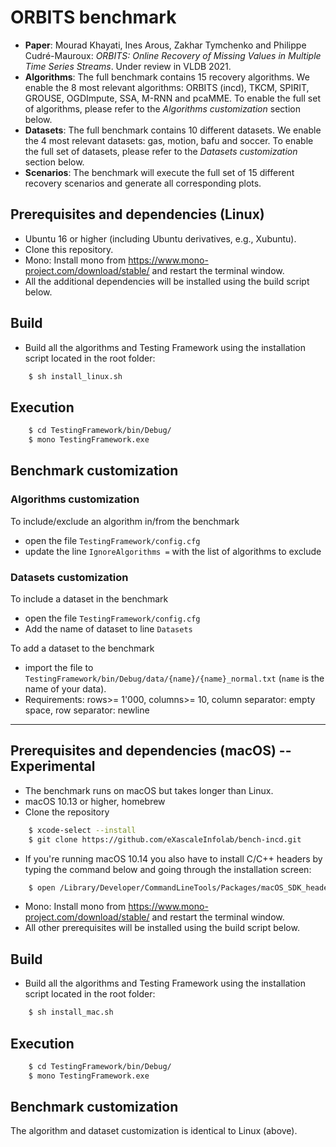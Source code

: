 # ORBITS benchmark 

- **Paper**: Mourad Khayati, Ines Arous, Zakhar Tymchenko and Philippe Cudré-Mauroux: *ORBITS: Online Recovery of Missing Values in Multiple Time Series Streams*. Under review in VLDB 2021.
- **Algorithms**: The full benchmark contains 15 recovery algorithms. We enable the 8 most relevant algorithms: ORBITS (incd), TKCM, SPIRIT, GROUSE, OGDImpute, SSA, M-RNN and pcaMME. To enable the full set of algorithms, please refer to the *Algorithms customization* section below.
- **Datasets**: The full benchmark contains 10 different datasets. We enable the 4 most relevant datasets: gas, motion, bafu and soccer. To enable the full set of datasets, please refer to the *Datasets customization* section below.
- **Scenarios**: The benchmark will execute the full set of 15 different recovery scenarios and generate all corresponding plots.
 
<!---

#### Repository structure
- Algorithms - missing blocks recovery algorithms: 
- Datasets - different datasets and time series from different sources.
- Testing Framework - a program to run automated suite of tests on the datasets with the algorithms mentioned above.
 --->

## Prerequisites and dependencies (Linux)

- Ubuntu 16 or higher (including Ubuntu derivatives, e.g., Xubuntu).
- Clone this repository.
- Mono: Install mono from https://www.mono-project.com/download/stable/ and restart the terminal window.
- All the additional dependencies will be installed using the build script below.

## Build

- Build all the algorithms and Testing Framework using the installation script located in the root folder:
```bash
    $ sh install_linux.sh
```

## Execution


```bash
    $ cd TestingFramework/bin/Debug/
    $ mono TestingFramework.exe 
```


## Benchmark customization

### Algorithms customization

To include/exclude an algorithm in/from the benchmark
- open the file `TestingFramework/config.cfg`
- update the line `IgnoreAlgorithms =` with the list of algorithms to exclude

### Datasets customization

To include a dataset in the benchmark
- open the file `TestingFramework/config.cfg`
- Add the name of dataset to line `Datasets`

To add a dataset to the benchmark
- import the file to `TestingFramework/bin/Debug/data/{name}/{name}_normal.txt` (`name` is the name of your data).
- Requirements: rows>= 1'000, columns>= 10, column separator: empty space, row separator: newline


<!--
# InCD_benchmark

#### Repository structure
- Algorithms - missing value recovery algorithms: ORBITS (incd), TKCM, SPIRIT, GROUSE, OGDImpute, SSA, M-RNN, pcaMME.
- Datasets - different datasets and time series from different sources.
- Testing Framework - a program to run automated suite of tests on the datasets with the algorithms mentioned above.

### Prerequisites and dependencies (Linux)

- Ubuntu 16 and higher (or Ubuntu derivatives like Xubuntu)
- Sudo rights on the user
- Clone the repository
```bash
    $ git clone https://github.com/eXascaleInfolab/InCD_bench-19.git
```
- Mono Runtime and Compiler: follow step 1 from the installation guide in https://www.mono-project.com/download/stable/ for your Ubuntu version and afterwards do:
```bash
    $ sudo apt-get install mono-devel
```
- All other prerequisites will be installed using a build script.

#### Build & tests

- Restart the terminal window after all the dependencies are installed. Open it in the root folder of the repository.
- Build all the algorithms and Testing Framework using a script in the root folder (takes up to 5 minutes depending which prerequisites are already installed in the system):
```bash
    $ sh install_linux.sh
```
- Run the benchmark:
```bash
    $ cd TestingFramework/bin/Debug/
    $ mono TestingFramework.exe
```
- Test suite will go over datasets one by one and executes all the scenarios for them with both precision test and runtime test. Plots folder in the root of the repository will be populated with the results.
- Remark: full test suite with the default setup will take a sizeable amount of time to run (around 1 day depending on the hardware) and will produce up to 3GB of output files with all recovered data and plots unless stopped early.

#### Customize datasets

To add a dataset to the benchmark
- import the file to `TestingFramework/bin/Debug/data/{name}/{name}_normal.txt`
- - Requirements: >= 10 columns, >= 1'000 rows, column separator - empty space, row separator - newline
- add `{name}` to the list of datasets in `TestingFramework/config.cfg`

#### Customize algorithms

To exclude an algorithm from the benchmark
- open the file `TestingFramework/config.cfg`
- add an entry `IgnoreAlgorithms =` and specify the list of algorithm codes to exclude them
- the line starting with `IgnoreAlgorithms =` provides codes for all the algorithms in the benchmark

-->

___

## Prerequisites and dependencies (macOS) -- Experimental

- The benchmark runs on macOS but takes longer than Linux. 
- macOS 10.13 or higher, homebrew
- Clone the repository
```bash
    $ xcode-select --install
    $ git clone https://github.com/eXascaleInfolab/bench-incd.git
```
- If you're running macOS 10.14 you also have to install C/C++ headers by typing the command below and going through the installation screen:
```bash
    $ open /Library/Developer/CommandLineTools/Packages/macOS_SDK_headers_for_macOS_10.14.pkg
```
- Mono: Install mono from https://www.mono-project.com/download/stable/ and restart the terminal window.
- All other prerequisites will be installed using the build script below.

## Build 

- Build all the algorithms and Testing Framework using the installation script located in the root folder:
```bash
    $ sh install_mac.sh
```
## Execution

```bash
    $ cd TestingFramework/bin/Debug/
    $ mono TestingFramework.exe
```

## Benchmark customization

The algorithm and dataset customization is identical to Linux (above).
